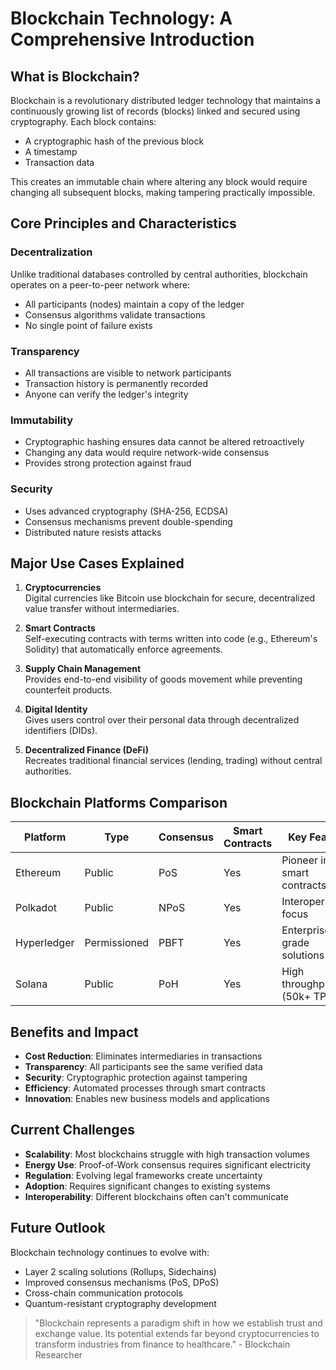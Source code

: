# Blockchain Technology: A Comprehensive Introduction

## What is Blockchain?
Blockchain is a revolutionary distributed ledger technology that maintains a continuously growing list of records (blocks) linked and secured using cryptography. Each block contains:
- A cryptographic hash of the previous block
- A timestamp
- Transaction data

This creates an immutable chain where altering any block would require changing all subsequent blocks, making tampering practically impossible.

## Core Principles and Characteristics

### Decentralization
Unlike traditional databases controlled by central authorities, blockchain operates on a peer-to-peer network where:
- All participants (nodes) maintain a copy of the ledger
- Consensus algorithms validate transactions
- No single point of failure exists

### Transparency
- All transactions are visible to network participants
- Transaction history is permanently recorded
- Anyone can verify the ledger's integrity

### Immutability
- Cryptographic hashing ensures data cannot be altered retroactively
- Changing any data would require network-wide consensus
- Provides strong protection against fraud

### Security
- Uses advanced cryptography (SHA-256, ECDSA)
- Consensus mechanisms prevent double-spending
- Distributed nature resists attacks

## Major Use Cases Explained

1. **Cryptocurrencies**  
   Digital currencies like Bitcoin use blockchain for secure, decentralized value transfer without intermediaries.

2. **Smart Contracts**  
   Self-executing contracts with terms written into code (e.g., Ethereum's Solidity) that automatically enforce agreements.

3. **Supply Chain Management**  
   Provides end-to-end visibility of goods movement while preventing counterfeit products.

4. **Digital Identity**  
   Gives users control over their personal data through decentralized identifiers (DIDs).

5. **Decentralized Finance (DeFi)**  
   Recreates traditional financial services (lending, trading) without central authorities.

## Blockchain Platforms Comparison

| Platform       | Type          | Consensus     | Smart Contracts | Key Feature                     |
|----------------|---------------|---------------|-----------------|---------------------------------|
| Ethereum       | Public        | PoS           | Yes             | Pioneer in smart contracts      |
| Polkadot       | Public        | NPoS          | Yes             | Interoperability focus          |
| Hyperledger    | Permissioned  | PBFT          | Yes             | Enterprise-grade solutions      |
| Solana         | Public        | PoH           | Yes             | High throughput (50k+ TPS)      |

## Benefits and Impact

- **Cost Reduction**: Eliminates intermediaries in transactions
- **Transparency**: All participants see the same verified data
- **Security**: Cryptographic protection against tampering
- **Efficiency**: Automated processes through smart contracts
- **Innovation**: Enables new business models and applications

## Current Challenges

- **Scalability**: Most blockchains struggle with high transaction volumes
- **Energy Use**: Proof-of-Work consensus requires significant electricity
- **Regulation**: Evolving legal frameworks create uncertainty
- **Adoption**: Requires significant changes to existing systems
- **Interoperability**: Different blockchains often can't communicate

## Future Outlook

Blockchain technology continues to evolve with:
- Layer 2 scaling solutions (Rollups, Sidechains)
- Improved consensus mechanisms (PoS, DPoS)
- Cross-chain communication protocols
- Quantum-resistant cryptography development

> "Blockchain represents a paradigm shift in how we establish trust and exchange value. Its potential extends far beyond cryptocurrencies to transform industries from finance to healthcare." - Blockchain Researcher
